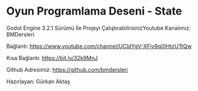 ﻿# Oyun Programlama Deseni - State

Godot Engine 3.2.1 Sürümü İle Projeyi ÇalıştırabilirsinizYoutube Kanalımız: BMDersleri

Bağlantı: https://www.youtube.com/channel/UCIdYgV-XFjv9q0IHtzUTtQw

Kısa Bağlantı: https://bit.ly/32k9MnJ

Github Adresimiz: https://github.com/bmdersleri

Hazırlayan: Gürkan Aktaş

